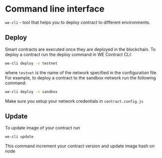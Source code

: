 
# Command line interface

```we-cli``` - tool that helps you to deploy contract to different environments.


## Deploy

Smart contracts are executed once they are deployed in the blockchain. To deploy a contract run the deploy command in WE Contract CLI:

```bash
we-cli deploy -n testnet
```
where ```testnet``` is the name of the network specified in the configuration file. For example, to deploy a contract to the sandbox network run the following command:

```bash
we-cli deploy -n sandbox
```

Make sure you setup your network credentials in ```contract.config.js```

## Update

To update image of your contract run

```bash
we-cli update
```

This command increment your contract version and update image hash on node